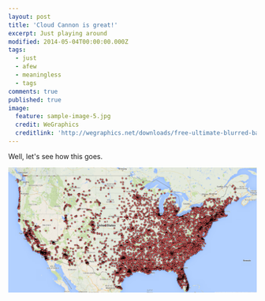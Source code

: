```yaml
---
layout: post
title: 'Cloud Cannon is great!'
excerpt: Just playing around
modified: 2014-05-04T00:00:00.000Z
tags:
  - just
  - afew
  - meaningless
  - tags
comments: true
published: true
image:
  feature: sample-image-5.jpg
  credit: WeGraphics
  creditlink: 'http://wegraphics.net/downloads/free-ultimate-blurred-background-pack/'
---
```



Well, let's see how this goes.

![](/uploads/versions/recipient_map---x----1473-744x---.png)
